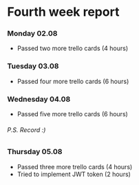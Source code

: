 # Fourth week report

### Monday 02.08

- Passed two more trello cards (4 hours)

### Tuesday 03.08

- Passed four more trello cards (6 hours)

### Wednesday 04.08

- Passed five more trello cards (6 hours)

###### P.S. Record :)

### Thursday 05.08

- Passed three more trello cards (4 hours)
- Tried to implement JWT token (2 hours)